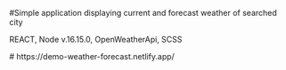#Simple application displaying current and forecast weather of searched city
<p>REACT, Node v.16.15.0, OpenWeatherApi, SCSS<p>
# https://demo-weather-forecast.netlify.app/
